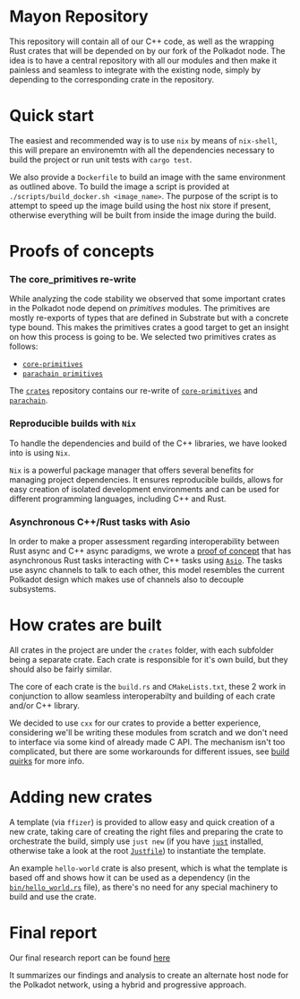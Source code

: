 # Mayon Repository

This repository will contain all of our C++ code, as well as the wrapping Rust crates that will be depended on by our fork of the Polkadot node.
The idea is to have a central repository with all our modules and then make it painless and seamless to integrate with the existing node, simply by depending to the corresponding crate in the repository.

# Quick start
The easiest and recommended way is to use `nix` by means of `nix-shell`, 
this will prepare an environemtn with all the dependencies necessary to 
build the project or run unit tests with `cargo test`.

We also provide a `Dockerfile` to build an image with the same environment as outlined above.
To build the image a script is provided at `./scripts/build_docker.sh <image_name>`.
The purpose of the script is to attempt to speed up the image build using the host nix store if present, 
otherwise everything will be built from inside the image during the build.

# Proofs of concepts
### The core_primitives re-write
While analyzing the code stability we observed that some important crates in the
Polkadot node depend on _primitives_ modules. The primitives are mostly
re-exports of types that are defined in Substrate but with a concrete type bound.
This makes the primitives crates a good target to get an insight on how this
process is going to be. We selected two primitives crates as follows:
- [`core-primitives`](https://github.com/paritytech/polkadot/tree/master/core-primitives)
- [`parachain primitives`](https://github.com/paritytech/polkadot/blob/master/parachain/src/primitives.rs)

The [`crates`](https://github.com/Zondax/mayon/tree/main/crates) 
repository contains our re-write of
[`core-primitives`](https://github.com/Zondax/mayon/tree/main/crates/core-primitives) and 
[`parachain`](https://github.com/Zondax/mayon/tree/main/crates/parachain).

### Reproducible builds with `Nix`
To handle the dependencies and build of the C++ libraries,
we have looked into is using `Nix`.

`Nix` is a powerful package manager that offers several benefits for managing project dependencies. 
It ensures reproducible builds, allows for easy creation of isolated development environments 
and can be used for different programming languages, including C++ and Rust.

### Asynchronous C++/Rust tasks with Asio
In order to make a proper assessment regarding interoperability between Rust
async and C++ async paradigms, we wrote a 
[proof of concept](https://github.com/Zondax/mayon/tree/main/crates/asio-poc) 
that has asynchronous Rust tasks interacting with C++ tasks using 
[`Asio`](https://think-async.com/Asio/). 
The tasks use async channels to talk to each other, 
this model resembles the current Polkadot design which makes use of channels 
also to decouple subsystems.

# How crates are built
All crates in the project are under the `crates` folder, with each subfolder being a separate crate.
Each crate is responsible for it's own build, but they should also be fairly similar.

The core of each crate is the `build.rs` and `CMakeLists.txt`, 
these 2 work in conjunction to allow seamless interoperabilty 
and building of each crate and/or C++ library.

We decided to use `cxx` for our crates to provide a better experience, considering we'll be writing these modules from scratch and we don't need to interface via some kind of already made C API. 
The mechanism isn't too complicated, but there are some workarounds for different issues, see [build quirks](./docs/Build.md) for more info.

# Adding new crates
A template (via `ffizer`) is provided to allow easy and quick creation of a new crate, 
taking care of creating the right files and preparing the crate to orchestrate the build, 
simply use `just new` (if you have [`just`](https://github.com/casey/just) installed, otherwise take a look at the root [`Justfile`](./Justfile)) 
to instantiate the template.

An example `hello-world` crate is also present, 
which is what the template is based off and shows how it can be used as a dependency 
(in the [`bin/hello_world.rs`](./crates/hello-world/src/bin/hello_world.rs) file), 
as there's no need for any special machinery to build and use the crate.

# Final report

Our final research report can be found [here](https://github.com/Zondax/mayon/blob/main/docs/report/HybridHost_Zondax_Report.pdf)

It  summarizes our findings and analysis to create an alternate host node for the Polkadot network, using a hybrid and progressive approach. 
